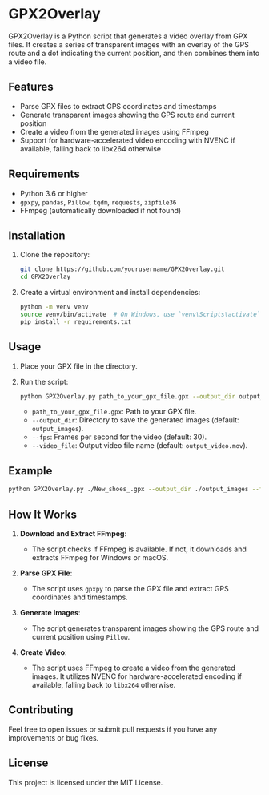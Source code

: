 
# GPX2Overlay

GPX2Overlay is a Python script that generates a video overlay from GPX files. It creates a series of transparent images with an overlay of the GPS route and a dot indicating the current position, and then combines them into a video file.

## Features

- Parse GPX files to extract GPS coordinates and timestamps
- Generate transparent images showing the GPS route and current position
- Create a video from the generated images using FFmpeg
- Support for hardware-accelerated video encoding with NVENC if available, falling back to libx264 otherwise

## Requirements

- Python 3.6 or higher
- `gpxpy`, `pandas`, `Pillow`, `tqdm`, `requests`, `zipfile36`
- FFmpeg (automatically downloaded if not found)

## Installation

1. Clone the repository:
   ```sh
   git clone https://github.com/yourusername/GPX2Overlay.git
   cd GPX2Overlay
   ```

2. Create a virtual environment and install dependencies:
   ```sh
   python -m venv venv
   source venv/bin/activate  # On Windows, use `venv\Scripts\activate`
   pip install -r requirements.txt
   ```

## Usage

1. Place your GPX file in the directory.

2. Run the script:
   ```sh
   python GPX2Overlay.py path_to_your_gpx_file.gpx --output_dir output_images --fps 30 --video_file output_video.mov
   ```

   - `path_to_your_gpx_file.gpx`: Path to your GPX file.
   - `--output_dir`: Directory to save the generated images (default: `output_images`).
   - `--fps`: Frames per second for the video (default: 30).
   - `--video_file`: Output video file name (default: `output_video.mov`).

## Example

```sh
python GPX2Overlay.py ./New_shoes_.gpx --output_dir ./output_images --fps 30 --video_file output_video.mov
```

## How It Works

1. **Download and Extract FFmpeg**:
   - The script checks if FFmpeg is available. If not, it downloads and extracts FFmpeg for Windows or macOS.
   
2. **Parse GPX File**:
   - The script uses `gpxpy` to parse the GPX file and extract GPS coordinates and timestamps.
   
3. **Generate Images**:
   - The script generates transparent images showing the GPS route and current position using `Pillow`.
   
4. **Create Video**:
   - The script uses FFmpeg to create a video from the generated images. It utilizes NVENC for hardware-accelerated encoding if available, falling back to `libx264` otherwise.

## Contributing

Feel free to open issues or submit pull requests if you have any improvements or bug fixes.

## License

This project is licensed under the MIT License.
